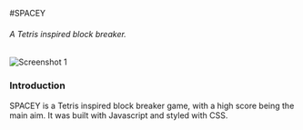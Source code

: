 #SPACEY
###### A Tetris inspired block breaker.

![Screenshot 1](http://i.imgur.com/eVeHfJ2.png)

### Introduction
SPACEY is a Tetris inspired block breaker game, with a high score being the main aim. It was built with Javascript and styled with CSS.
